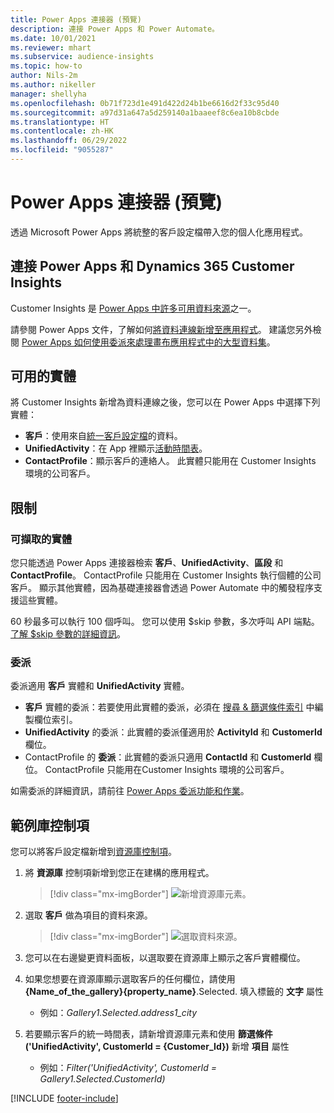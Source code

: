 ```yaml
---
title: Power Apps 連接器 (預覽)
description: 連接 Power Apps 和 Power Automate。
ms.date: 10/01/2021
ms.reviewer: mhart
ms.subservice: audience-insights
ms.topic: how-to
author: Nils-2m
ms.author: nikeller
manager: shellyha
ms.openlocfilehash: 0b71f723d1e491d422d24b1be6616d2f33c95d40
ms.sourcegitcommit: a97d31a647a5d259140a1baaeef8c6ea10b8cbde
ms.translationtype: HT
ms.contentlocale: zh-HK
ms.lasthandoff: 06/29/2022
ms.locfileid: "9055287"
---
```

# <a name="power-apps-connector-preview"></a>Power Apps 連接器 (預覽)

透過 Microsoft Power Apps 將統整的客戶設定檔帶入您的個人化應用程式。

## <a name="connect-power-apps-and-dynamics-365-customer-insights"></a>連接 Power Apps 和 Dynamics 365 Customer Insights

Customer Insights 是 [Power Apps 中許多可用資料來源](/powerapps/maker/canvas-apps/working-with-data-sources)之一。

請參閱 Power Apps 文件，了解如何[將資料連線新增至應用程式](/powerapps/maker/canvas-apps/add-data-connection)。 建議您另外檢閱 [Power Apps 如何使用委派來處理畫布應用程式中的大型資料集](/powerapps/maker/canvas-apps/delegation-overview)。

## <a name="available-entities"></a>可用的實體

將 Customer Insights 新增為資料連線之後，您可以在 Power Apps 中選擇下列實體：

- **客戶**：使用來自[統一客戶設定檔](customer-profiles.md)的資料。
- **UnifiedActivity**：在 App 裡顯示[活動時間表](activities.md)。
- **ContactProfile**：顯示客戶的連絡人。 此實體只能用在 Customer Insights 環境的公司客戶。

## <a name="limitations"></a>限制

### <a name="retrievable-entities"></a>可擷取的實體

您只能透過 Power Apps 連接器檢索 **客戶**、**UnifiedActivity**、**區段** 和 **ContactProfile**。 ContactProfile 只能用在 Customer Insights 執行個體的公司客戶。 顯示其他實體，因為基礎連接器會透過 Power Automate 中的觸發程序支援這些實體。

60 秒最多可以執行 100 個呼叫。 您可以使用 $skip 參數，多次呼叫 API 端點。 [了解 $skip 參數的詳細資訊](/connectors/customerinsights/#get-items-from-an-entity)。

### <a name="delegation"></a>委派

委派適用 **客戶** 實體和 **UnifiedActivity** 實體。 

- **客戶** 實體的委派：若要使用此實體的委派，必須在 [搜尋 & 篩選條件索引](search-filter-index.md) 中編製欄位索引。  
- **UnifiedActivity** 的委派：此實體的委派僅適用於 **ActivityId** 和 **CustomerId** 欄位。  
- ContactProfile 的 **委派**：此實體的委派只適用 **ContactId** 和 **CustomerId** 欄位。 ContactProfile 只能用在Customer Insights 環境的公司客戶。

如需委派的詳細資訊，請前往 [Power Apps 委派功能和作業](/powerapps/maker/canvas-apps/delegation-overview)。 

## <a name="example-gallery-control"></a>範例庫控制項

您可以將客戶設定檔新增到[資源庫控制項](/powerapps/maker/canvas-apps/add-gallery)。

1. 將 **資源庫** 控制項新增到您正在建構的應用程式。

    > [!div class="mx-imgBorder"]
    > ![新增資源庫元素。](media/connector-powerapps9.png "新增資源庫元素。")

2. 選取 **客戶** 做為項目的資料來源。

    > [!div class="mx-imgBorder"]
    > ![選取資料來源。](media/choose-datasource-powerapps.png "選取資料來源。")

3. 您可以在右邊變更資料面板，以選取要在資源庫上顯示之客戶實體欄位。

4. 如果您想要在資源庫顯示選取客戶的任何欄位，請使用 **{Name_of_the_gallery}{property_name}**.Selected. 填入標籤的 **文字** 屬性  
    - 例如：_Gallery1.Selected.address1_city_

5. 若要顯示客戶的統一時間表，請新增資源庫元素和使用 **篩選條件 ('UnifiedActivity', CustomerId = {Customer_Id})** 新增 **項目** 屬性  
    - 例如：_Filter('UnifiedActivity', CustomerId = Gallery1.Selected.CustomerId)_


[!INCLUDE [footer-include](includes/footer-banner.md)]
